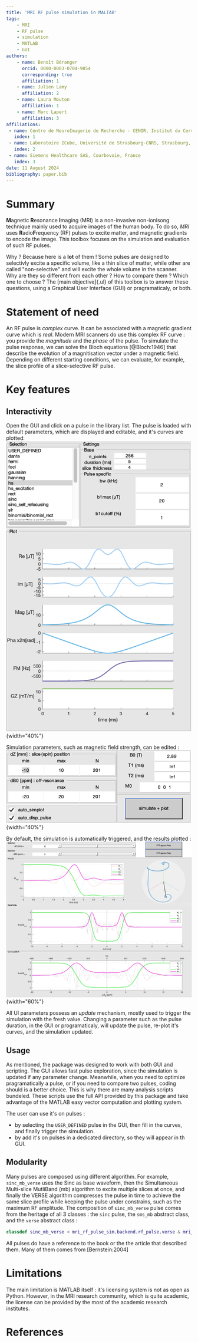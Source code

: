```yaml
---
title: 'MRI RF pulse simulation in MALTAB'
tags:
    - MRI
    - RF pulse
    - simulation
    - MATLAB
    - GUI
authors:
    - name: Benoît Béranger
      orcid: 0000-0003-0704-9854
      corresponding: true
      affiliation: 1
    - name: Julien Lamy
      affiliation: 2
    - name: Laura Mouton
      affiliation: 1
    - name: Marc Lapert
      affiliation: 3
affiliations:
 - name: Centre de NeuroImagerie de Recherche - CENIR, Institut du Cerveau - ICM, Paris, France
   index: 1
 - name: Laboratoire ICube, Université de Strasbourg-CNRS, Strasbourg, France
   index: 2
 - name: Siemens Healthcare SAS, Courbevoie, France
   index: 3
date: 11 August 2024
bibliography: paper.bib
---
```


# Summary
**M**agnetic **R**esonance **I**maging (MRI) is a non-invasive non-ionisong technique mainly used to acquire images of the human body. To do so, $MRI$ uses **R**adio**F**requency (RF) pulses to excite matter, and magnetic gradients to encode the image. This toolbox focuses on the simulation and evaluation of such RF pulses.

Why ? Because here is a **lot** of them ! Some pulses are designed to selectivly excite a specific volume, like a thin slice of matter, while other are called "non-selective" and will excite the whole volume in the scanner.  
Why are they so different from each other ? How to compare them ? Which one to choose ? The [main objective]{.ul} of this toolbox is to answer these questions, using a Graphical User Interface (GUI) or pragramaticaly, or both.

# Statement of need
An RF pulse is _complex_ curve. It can be associated with a magnetic gradient curve which is _real_. Modern MRI scanners do use this complex RF curve : you provide the _magnitude_ and the _phase_ of the pulse. To simulate the pulse response, we can solve the Bloch equations [@Bloch:1946] that describe the evolution of a magnitisation vector under a magnetic field. Depending on different starting conditions, we can evaluate, for example, the slice profile of a slice-selective RF pulse.

# Key features

## Interactivity
Open the GUI and click on a pulse in the library list. The pulse is loaded with default parameters, which are displayed and editable, and it's curves are plotted:  
![GUI panel for Pulse definition. \label{fig:gui_pulse_definition}](gui_pulse_definition.png){width="40%"}

Simulation parameters, such as magnetic field strength, can be edited :  
![GUI panel for Simulation parameters. \label{fig:gui_simulation_parameters}](gui_simulation_parameters.png){width="40%"}

By default, the simulation is automatically triggered, and the results plotted :  
![GUI panel for Simulation results. \label{fig:gui_simulation_results}](gui_simulation_results.png){width="60%"}

All UI parameters possess an _update_ mechanism, mostly used to trigger the simulation with the fresh value. Changing a parameter such as the pulse duration, in the GUI or programaticaly, will update the pulse, re-plot it's curves, and the simulation updated.

## Usage
As mentioned, the package was designed to work with both GUI and scripting. The GUI allows fast pulse exploration, since the simulation is updated if any parameter change. Meanwhile, when you need to optimize pragramatically a pulse, or if you need to compare two pulses, coding should is a better choice. This is why there are many analysis scripts bundeled. These scripts use the full API provided by this package and take advantage of the MATLAB easy vector computation and plotting system.

The user can use it's on pulses :
* by selecting the `USER_DEFINED` pulse in the GUI, then fill in the curves, and finally trigger the simulation.
* by add it's on pulses in a dedicated directory, so they will appear in th GUI.

## Modularity
Many pulses are composed using different algorithm. For example, `sinc_mb_verse` uses the Sinc as base waveform, then the Simultaneous Multi-slice MutliBand (mb) algorithm to excite multiple slices at once, and finally the VERSE algorithm compresses the pulse in time to achieve the same slice profile while keeping the pulse under constrains, such as the maximum RF amplitude. The composition of `sinc_mb_verse` pulse comes from the heritage of all 3 classes : the `sinc` pulse, the `sms_mb` abstract class, and the `verse` abstract class : 
```matlab
classdef sinc_mb_verse < mri_rf_pulse_sim.backend.rf_pulse.verse & mri_rf_pulse_sim.backend.rf_pulse.sms_mb & mri_rf_pulse_sim.rf_pulse.sinc
```
All pulses do have a reference to the book or the the article that described them. Many of them comes from [Bernstein:2004]

# Limitations
The main limitation is MATLAB itself : it's licensing system is not as open as Python. However, in the MRI research community, which is quite academic, the license can be provided by the most of the academic research institutes.

# References
